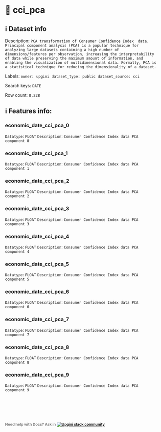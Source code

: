 # 📖 cci_pca 
## ℹ️ Dataset info 
Description: `PCA transformation of Consumer Confidence Index  data. Principal component analysis (PCA) is a popular technique for analyzing large datasets containing a high number of dimensions/features per observation, increasing the interpretability of data while preserving the maximum amount of information, and enabling the visualization of multidimensional data. Formally, PCA is a statistical technique for reducing the dimensionality of a dataset.` 

Labels: ` owner: upgini ` &nbsp;` dataset_type: public ` &nbsp;` dataset_source: cci ` &nbsp;

Search keys: 
` DATE ` &nbsp;

Row count: `8,228` 

## ℹ️ Features info:

### economic_date_cci_pca_0
`Datatype`: `FLOAT`
`Description`: `Consumer Confidence Index data PCA component 0`

### economic_date_cci_pca_1
`Datatype`: `FLOAT`
`Description`: `Consumer Confidence Index data PCA component 1`

### economic_date_cci_pca_2
`Datatype`: `FLOAT`
`Description`: `Consumer Confidence Index data PCA component 2`

### economic_date_cci_pca_3
`Datatype`: `FLOAT`
`Description`: `Consumer Confidence Index data PCA component 3`

### economic_date_cci_pca_4
`Datatype`: `FLOAT`
`Description`: `Consumer Confidence Index data PCA component 4`

### economic_date_cci_pca_5
`Datatype`: `FLOAT`
`Description`: `Consumer Confidence Index data PCA component 5`

### economic_date_cci_pca_6
`Datatype`: `FLOAT`
`Description`: `Consumer Confidence Index data PCA component 6`

### economic_date_cci_pca_7
`Datatype`: `FLOAT`
`Description`: `Consumer Confidence Index data PCA component 7`

### economic_date_cci_pca_8
`Datatype`: `FLOAT`
`Description`: `Consumer Confidence Index data PCA component 8`

### economic_date_cci_pca_9
`Datatype`: `FLOAT`
`Description`: `Consumer Confidence Index data PCA component 9`


<br/><br/>
---
<span style="color:grey;font-weight:700;font-size:12px">
    Need help with Docs? Ask in
    <a href="https://4mlg.short.gy/join-upgini-community">
        <img alt="Upgini slack community" src="https://img.shields.io/badge/slack-@upgini-orange.svg?logo=slack">
    </a>
</span>